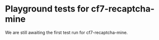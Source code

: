 # Playground tests for cf7-recaptcha-mine
We are still awaiting the first test run for cf7-recaptcha-mine.
